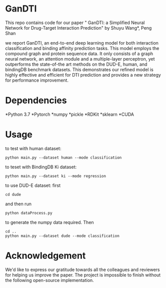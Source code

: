 # GanDTI

This repo contains code for our paper " GanDTI: a Simplified Neural Network for Drug-Target Interaction Prediction" by Shuyu Wang*, Peng Shan

we report GanDTI, an end-to-end deep learning model for both interaction classification and binding affinity prediction tasks. This model employs the compound graph and protein sequence data. It only consists of a graph neural network, an attention module and a multiple-layer perceptron, yet outperforms the state-of-the art methods on the DUD-E, human, and bindingDB benchmark datasets. This demonstrates our refined model is highly effective and efficient for DTI prediction and provides a new strategy for performance improvement.

# Dependencies

*Python 3.7
*Pytorch
*numpy
*pickle
*RDKit
*sklearn
*CUDA

# Usage

to test with human dataset: 
```
python main.py --dataset human --mode classification
```

to teset with BindingDB Ki dataset: 
```
python main.py --dataset ki --mode regression
```

to use DUD-E dataset: 
first
```
cd dude
```
and then run
```
python dataProcess.py 
```
to generate the numpy data required. Then
```
cd ..
python main.py --dataset dude --mode classification
```

# Acknowledgement
We'd like to express our gratitude towards all the colleagues and reviewers for helping us improve the paper. The project is impossible to finish without the following open-source implementation.
